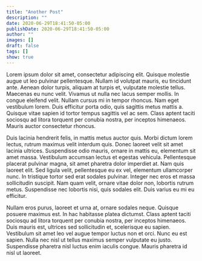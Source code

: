 ```yaml
---
title: "Another Post"
description: ""
date: 2020-06-29T18:41:50-05:00
publishDate: 2020-06-29T18:41:50-05:00
author: ""
images: []
draft: false
tags: []
show: true
---
```


Lorem ipsum dolor sit amet, consectetur adipiscing elit. Quisque molestie augue ut leo pulvinar pellentesque. Nullam id volutpat mauris, eu tincidunt ante. Aenean dolor turpis, aliquam at turpis et, vulputate molestie tellus. Maecenas eu nunc velit. Vivamus ut nulla nec lacus semper mollis. In congue eleifend velit. Nullam cursus mi in tempor rhoncus. Nam eget vestibulum lorem. Duis efficitur porta odio, quis sagittis metus mattis a. Quisque vitae sapien id tortor tempus sagittis vel ac sem. Class aptent taciti sociosqu ad litora torquent per conubia nostra, per inceptos himenaeos. Mauris auctor consectetur rhoncus.

Duis lacinia hendrerit felis, in mattis metus auctor quis. Morbi dictum lorem lectus, rutrum maximus velit interdum quis. Donec laoreet velit sit amet lacinia ultrices. Suspendisse odio mauris, ornare in mattis eu, elementum sit amet massa. Vestibulum accumsan lectus et egestas vehicula. Pellentesque placerat pulvinar magna, sit amet pharetra dolor imperdiet at. Nam quis laoreet elit. Sed ligula velit, pellentesque eu ex vel, elementum ullamcorper nunc. In tristique tortor sed erat sodales pulvinar. Integer nec eros et massa sollicitudin suscipit. Nam quam velit, ornare vitae dolor non, lobortis rutrum metus. Suspendisse nec lobortis nisi, quis sodales elit. Duis varius eu mi eu efficitur.

Nullam eros purus, laoreet et urna at, ornare sodales neque. Quisque posuere maximus est. In hac habitasse platea dictumst. Class aptent taciti sociosqu ad litora torquent per conubia nostra, per inceptos himenaeos. Duis mauris est, ultrices sed sollicitudin et, scelerisque eu sapien. Vestibulum sit amet leo vel augue tempor luctus non et orci. Nunc eu est sapien. Nulla nec nisl ut tellus maximus semper vulputate eu justo. Suspendisse pharetra nisl luctus enim iaculis congue. Mauris pharetra id nisl ut laoreet.
